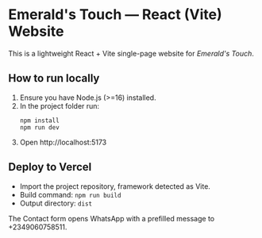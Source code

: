 # Emerald's Touch — React (Vite) Website

This is a lightweight React + Vite single-page website for *Emerald's Touch*.

## How to run locally

1. Ensure you have Node.js (>=16) installed.
2. In the project folder run:
   ```
   npm install
   npm run dev
   ```
3. Open http://localhost:5173

## Deploy to Vercel
- Import the project repository, framework detected as Vite.
- Build command: `npm run build`
- Output directory: `dist`

The Contact form opens WhatsApp with a prefilled message to +2349060758511.
